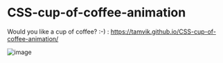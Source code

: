 # CSS-cup-of-coffee-animation

Would you like a cup of coffee? :-) : https://tamvik.github.io/CSS-cup-of-coffee-animation/

![image](https://user-images.githubusercontent.com/91209683/230636701-91945c5e-8bc1-4d2b-b621-518c207f9364.png)

